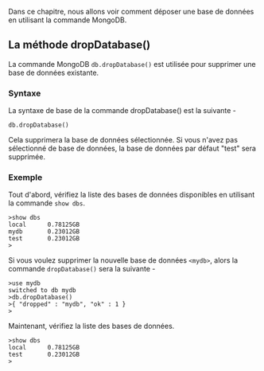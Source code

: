 Dans ce chapitre, nous allons voir comment déposer une base de données en utilisant la commande MongoDB.

## La méthode dropDatabase()

La commande MongoDB ```db.dropDatabase()``` est utilisée pour supprimer une base de données existante.

### Syntaxe

La syntaxe de base de la commande dropDatabase() est la suivante -

```
db.dropDatabase()
```

Cela supprimera la base de données sélectionnée. Si vous n'avez pas sélectionné de base de données, la base de données par défaut "test" sera supprimée.

### Exemple

Tout d'abord, vérifiez la liste des bases de données disponibles en utilisant la commande ```show dbs```.

```
>show dbs
local      0.78125GB
mydb       0.23012GB
test       0.23012GB
>
```

Si vous voulez supprimer la nouvelle base de données ```<mydb>```, alors la commande ```dropDatabase()``` sera la suivante -

```
>use mydb
switched to db mydb
>db.dropDatabase()
>{ "dropped" : "mydb", "ok" : 1 }
>
```

Maintenant, vérifiez la liste des bases de données.

```
>show dbs
local      0.78125GB
test       0.23012GB
>
```